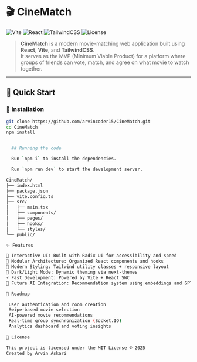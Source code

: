 # 🎬 CineMatch  

![Vite](https://img.shields.io/badge/Vite-6.3-blueviolet?logo=vite)
![React](https://img.shields.io/badge/React-18.3-blue?logo=react)
![TailwindCSS](https://img.shields.io/badge/TailwindCSS-3.4-06B6D4?logo=tailwindcss)
![License](https://img.shields.io/badge/License-MIT-green.svg)

> **CineMatch** is a modern movie-matching web application built using **React**, **Vite**, and **TailwindCSS**.  
> It serves as the MVP (Minimum Viable Product) for a platform where groups of friends can vote, match, and agree on what movie to watch together.  

---

## 🚀 Quick Start  

### 🔧 Installation
```bash
git clone https://github.com/arvincoder15/CineMatch.git
cd CineMatch
npm install


  ## Running the code

  Run `npm i` to install the dependencies.

  Run `npm run dev` to start the development server.

CineMatch/
├── index.html
├── package.json
├── vite.config.ts
├── src/
│   ├── main.tsx
│   ├── components/
│   ├── pages/
│   ├── hooks/
│   └── styles/
└── public/

✨ Features

🎥 Interactive UI: Built with Radix UI for accessibility and speed
🧩 Modular Architecture: Organized React components and hooks
🎨 Modern Styling: Tailwind utility classes + responsive layout
🌙 Dark/Light Mode: Dynamic theming via next-themes
⚡ Fast Development: Powered by Vite + React SWC
🧠 Future AI Integration: Recommendation system using embeddings and GPT-powered summaries

🧭 Roadmap

 User authentication and room creation
 Swipe-based movie selection
 AI-powered movie recommendations
 Real-time group synchronization (Socket.IO)
 Analytics dashboard and voting insights
  
📜 License

This project is licensed under the MIT License © 2025
Created by Arvin Askari
